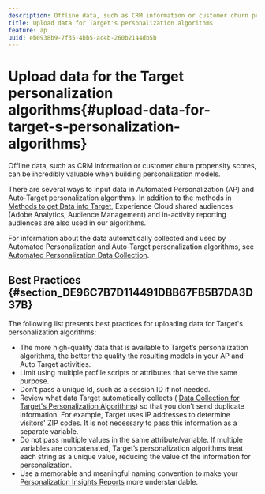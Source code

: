 ```yaml
---
description: Offline data, such as CRM information or customer churn propensity scores, can be incredibly valuable when building personalization models.
title: Upload data for Target's personalization algorithms
feature: ap
uuid: eb0938b9-7f35-4bb5-ac4b-260b2144db5b
---
```


# Upload data for the Target personalization algorithms{#upload-data-for-target-s-personalization-algorithms}

Offline data, such as CRM information or customer churn propensity scores, can be incredibly valuable when building personalization models.

 There are several ways to input data in Automated Personalization (AP) and Auto-Target personalization algorithms. In addition to the methods in [Methods to get Data into Target](../../c-implementing-target/c-considerations-before-you-implement-target/c-methods-to-get-data-into-target/methods-to-get-data-into-target.md#concept_0069C0EFB56C4700BB33F2F35C2B9B17), Experience Cloud shared audiences (Adobe Analytics, Audience Management) and in-activity reporting audiences are also used in our algorithms.

For information about the data automatically collected and used by Automated Personalization and Auto-Target personalization algorithms, see [Automated Personalization Data Collection](..//help/c-activities/t-automated-personalization/ap-data.md).

## Best Practices {#section_DE96C7B7D114491DBB67FB5B7DA3D37B}

The following list presents best practices for uploading data for Target's personalization algorithms:

* The more high-quality data that is available to Target’s personalization algorithms, the better the quality the resulting models in your AP and Auto Target activities. 
* Limit using multiple profile scripts or attributes that serve the same purpose. 
* Don’t pass a unique Id, such as a session ID if not needed. 
* Review what data Target automatically collects ( [Data Collection for Target's Personalization Algorithms](..//help/c-activities/t-automated-personalization/ap-data.md)) so that you don’t send duplicate information. For example, Target uses IP addresses to determine visitors' ZIP codes. It is not necessary to pass this information as a separate variable. 
* Do not pass multiple values in the same attribute/variable. If multiple variables are concatenated, Target’s personalization algorithms treat each string as a unique value, reducing the value of the information for personalization. 
* Use a memorable and meaningful naming convention to make your [Personalization Insights Reports](../../c-reports/c-personalization-insights-reports/personalization-insights-reports.md#concept_A897070E1EDC403EB84CFB7A6ECAD767) more understandable.

